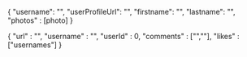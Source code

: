 <!-- Login return: -->
{
    "username": "",
    "userProfileUrl": "",
    "firstname": "",
    "lastname": "",
    "photos" : [photo]
}

<!-- Photo return -->
{
    "url" : "",
    "username" : "",
    "userId" : 0,
    "comments" : ["",""],
    "likes" : ["usernames"]
}

